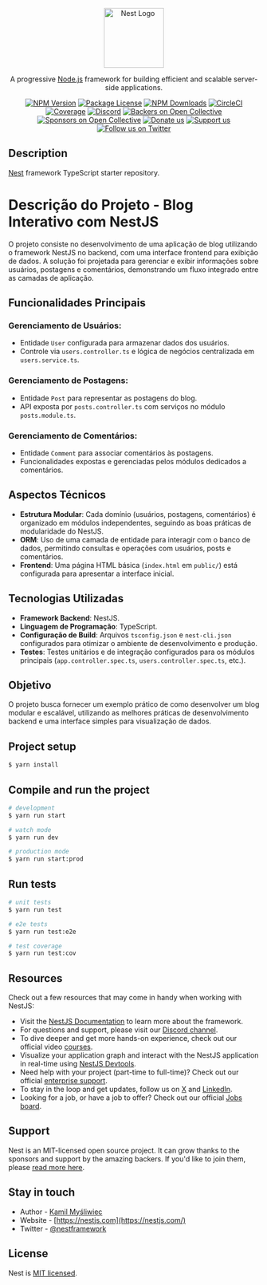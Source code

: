 <p align="center">
  <a href="http://nestjs.com/" target="blank"><img src="https://nestjs.com/img/logo-small.svg" width="120" alt="Nest Logo" /></a>
</p>

[circleci-image]: https://img.shields.io/circleci/build/github/nestjs/nest/master?token=abc123def456
[circleci-url]: https://circleci.com/gh/nestjs/nest

  <p align="center">A progressive <a href="http://nodejs.org" target="_blank">Node.js</a> framework for building efficient and scalable server-side applications.</p>
    <p align="center">
<a href="https://www.npmjs.com/~nestjscore" target="_blank"><img src="https://img.shields.io/npm/v/@nestjs/core.svg" alt="NPM Version" /></a>
<a href="https://www.npmjs.com/~nestjscore" target="_blank"><img src="https://img.shields.io/npm/l/@nestjs/core.svg" alt="Package License" /></a>
<a href="https://www.npmjs.com/~nestjscore" target="_blank"><img src="https://img.shields.io/npm/dm/@nestjs/common.svg" alt="NPM Downloads" /></a>
<a href="https://circleci.com/gh/nestjs/nest" target="_blank"><img src="https://img.shields.io/circleci/build/github/nestjs/nest/master" alt="CircleCI" /></a>
<a href="https://coveralls.io/github/nestjs/nest?branch=master" target="_blank"><img src="https://coveralls.io/repos/github/nestjs/nest/badge.svg?branch=master#9" alt="Coverage" /></a>
<a href="https://discord.gg/G7Qnnhy" target="_blank"><img src="https://img.shields.io/badge/discord-online-brightgreen.svg" alt="Discord"/></a>
<a href="https://opencollective.com/nest#backer" target="_blank"><img src="https://opencollective.com/nest/backers/badge.svg" alt="Backers on Open Collective" /></a>
<a href="https://opencollective.com/nest#sponsor" target="_blank"><img src="https://opencollective.com/nest/sponsors/badge.svg" alt="Sponsors on Open Collective" /></a>
  <a href="https://paypal.me/kamilmysliwiec" target="_blank"><img src="https://img.shields.io/badge/Donate-PayPal-ff3f59.svg" alt="Donate us"/></a>
    <a href="https://opencollective.com/nest#sponsor"  target="_blank"><img src="https://img.shields.io/badge/Support%20us-Open%20Collective-41B883.svg" alt="Support us"></a>
  <a href="https://twitter.com/nestframework" target="_blank"><img src="https://img.shields.io/twitter/follow/nestframework.svg?style=social&label=Follow" alt="Follow us on Twitter"></a>
</p>
  <!--[![Backers on Open Collective](https://opencollective.com/nest/backers/badge.svg)](https://opencollective.com/nest#backer)
  [![Sponsors on Open Collective](https://opencollective.com/nest/sponsors/badge.svg)](https://opencollective.com/nest#sponsor)-->

## Description

[Nest](https://github.com/nestjs/nest) framework TypeScript starter repository.

# Descrição do Projeto - Blog Interativo com NestJS

O projeto consiste no desenvolvimento de uma aplicação de blog utilizando o framework NestJS no backend, com uma interface frontend para exibição de dados. A solução foi projetada para gerenciar e exibir informações sobre usuários, postagens e comentários, demonstrando um fluxo integrado entre as camadas de aplicação.

## Funcionalidades Principais

### Gerenciamento de Usuários:
- Entidade `User` configurada para armazenar dados dos usuários.
- Controle via `users.controller.ts` e lógica de negócios centralizada em `users.service.ts`.

### Gerenciamento de Postagens:
- Entidade `Post` para representar as postagens do blog.
- API exposta por `posts.controller.ts` com serviços no módulo `posts.module.ts`.

### Gerenciamento de Comentários:
- Entidade `Comment` para associar comentários às postagens.
- Funcionalidades expostas e gerenciadas pelos módulos dedicados a comentários.

## Aspectos Técnicos

- **Estrutura Modular**: Cada domínio (usuários, postagens, comentários) é organizado em módulos independentes, seguindo as boas práticas de modularidade do NestJS.
- **ORM**: Uso de uma camada de entidade para interagir com o banco de dados, permitindo consultas e operações com usuários, posts e comentários.
- **Frontend**: Uma página HTML básica (`index.html` em `public/`) está configurada para apresentar a interface inicial.

## Tecnologias Utilizadas

- **Framework Backend**: NestJS.
- **Linguagem de Programação**: TypeScript.
- **Configuração de Build**: Arquivos `tsconfig.json` e `nest-cli.json` configurados para otimizar o ambiente de desenvolvimento e produção.
- **Testes**: Testes unitários e de integração configurados para os módulos principais (`app.controller.spec.ts`, `users.controller.spec.ts`, etc.).

## Objetivo

O projeto busca fornecer um exemplo prático de como desenvolver um blog modular e escalável, utilizando as melhores práticas de desenvolvimento backend e uma interface simples para visualização de dados.

## Project setup

```bash
$ yarn install
```

## Compile and run the project

```bash
# development
$ yarn run start

# watch mode
$ yarn run dev

# production mode
$ yarn run start:prod
```

## Run tests

```bash
# unit tests
$ yarn run test

# e2e tests
$ yarn run test:e2e

# test coverage
$ yarn run test:cov
```

## Resources

Check out a few resources that may come in handy when working with NestJS:

- Visit the [NestJS Documentation](https://docs.nestjs.com) to learn more about the framework.
- For questions and support, please visit our [Discord channel](https://discord.gg/G7Qnnhy).
- To dive deeper and get more hands-on experience, check out our official video [courses](https://courses.nestjs.com/).
- Visualize your application graph and interact with the NestJS application in real-time using [NestJS Devtools](https://devtools.nestjs.com).
- Need help with your project (part-time to full-time)? Check out our official [enterprise support](https://enterprise.nestjs.com).
- To stay in the loop and get updates, follow us on [X](https://x.com/nestframework) and [LinkedIn](https://linkedin.com/company/nestjs).
- Looking for a job, or have a job to offer? Check out our official [Jobs board](https://jobs.nestjs.com).

## Support

Nest is an MIT-licensed open source project. It can grow thanks to the sponsors and support by the amazing backers. If you'd like to join them, please [read more here](https://docs.nestjs.com/support).

## Stay in touch

- Author - [Kamil Myśliwiec](https://twitter.com/kammysliwiec)
- Website - [https://nestjs.com](https://nestjs.com/)
- Twitter - [@nestframework](https://twitter.com/nestframework)

## License

Nest is [MIT licensed](https://github.com/nestjs/nest/blob/master/LICENSE).
